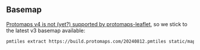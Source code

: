 ## Basemap

[Protomaps v4 is not (yet?) supported by protomaps-leaflet](https://github.com/protomaps/protomaps-leaflet/issues/177), so we stick to the latest v3 basemap available:

```bash
pmtiles extract https://build.protomaps.com/20240812.pmtiles static/map.pmtiles --bbox 2.6,49.25,3.1,49.55
```
